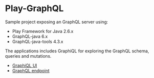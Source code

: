 # Play-GraphQL

Sample project exposing an GraphQL server using:
- Play Framework for Java 2.6.x
- GraphQL-java 6.x
- GraphQL-java-tools 4.3.x

The applications includes GraphiQL for exploring the GraphQL schema, queries and mutations.

- [GraphiQL UI](http://localhost:9000/graphiql)
- [GraphQL endpoint](http://localhost:9000/graphql)
